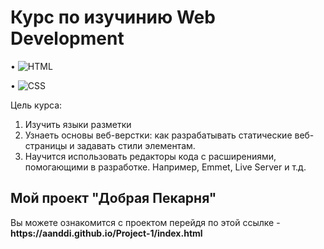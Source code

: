 <h1>Курс по изучинию Web Development</h1>

• ![HTML](https://img.shields.io/badge/HTML5-F07427?style=for-the-badge&logo=html5&logoColor=white)

• ![CSS](https://img.shields.io/badge/CSS3-52A7FC?style=for-the-badge&logo=css3&logoColor=white)

Цель курса: 
1) Изучить языки разметки 
2) Узнаеть основы веб-верстки: как разрабатывать статические веб-страницы и задавать стили элементам.
3) Научится использовать редакторы кода с расширениями, помогающими в разработке. Например, Emmet, Live Server и т.д.

<h2>Мой проект <strong>"Добрая Пекарня"</strong></h2> 
Вы можете ознакомится с проектом перейдя по этой ссылке - <strong>https://aanddi.github.io/Project-1/index.html</strong>
